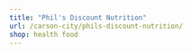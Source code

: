 ```yaml
---
title: "Phil's Discount Nutrition"
url: /carson-city/phils-discount-nutrition/
shop: health food
---
```

